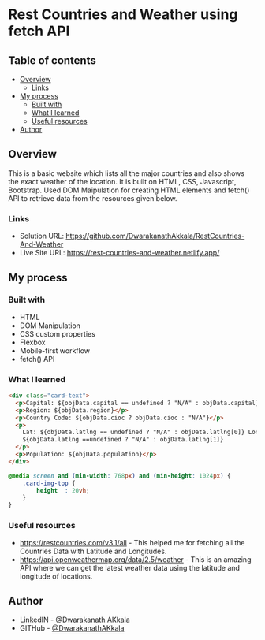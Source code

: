 # Rest Countries and Weather using fetch API

## Table of contents

- [Overview](#overview)
  - [Links](#links)
- [My process](#my-process)
  - [Built with](#built-with)
  - [What I learned](#what-i-learned)
  - [Useful resources](#useful-resources)
- [Author](#author)

## Overview

This is a basic website which lists all the major countries and also shows the exact weather of the location. It is built on HTML, CSS, Javascript, Bootstrap. Used DOM Maipulation for creating HTML elements and fetch() API to retrieve data from the resources given below.

### Links

- Solution URL: https://github.com/DwarakanathAkkala/RestCountries-And-Weather
- Live Site URL: https://rest-countries-and-weather.netlify.app/

## My process

### Built with

- HTML
- DOM Manipulation
- CSS custom properties
- Flexbox
- Mobile-first workflow
- fetch() API

### What I learned

```html
<div class="card-text">
  <p>Capital: ${objData.capital == undefined ? "N/A" : objData.capital}</p>
  <p>Region: ${objData.region}</p>
  <p>Country Code: ${objData.cioc ? objData.cioc : "N/A"}</p>
  <p>
    Lat: ${objData.latlng == undefined ? "N/A" : objData.latlng[0]} Long:
    ${objData.latlng ==undefined ? "N/A" : objData.latlng[1]}
  </p>
  <p>Population: ${objData.population}</p>
</div>
```

```CSS
@media screen and (min-width: 768px) and (min-height: 1024px) {
    .card-img-top {
        height  : 20vh;
    }
}
```

### Useful resources

- https://restcountries.com/v3.1/all - This helped me for fetching all the Countries Data with Latitude and Longitudes.
- https://api.openweathermap.org/data/2.5/weather - This is an amazing API where we can get the latest weather data using the latitude and longitude of locations.

## Author

- LinkedIN - [@Dwarakanath AKkala](https://www.linkedin.com/in/dwarakanath-akkala-77a849136/)
- GITHub - [@DwarakanathAKkala](https://github.com/DwarakanathAkkala)
